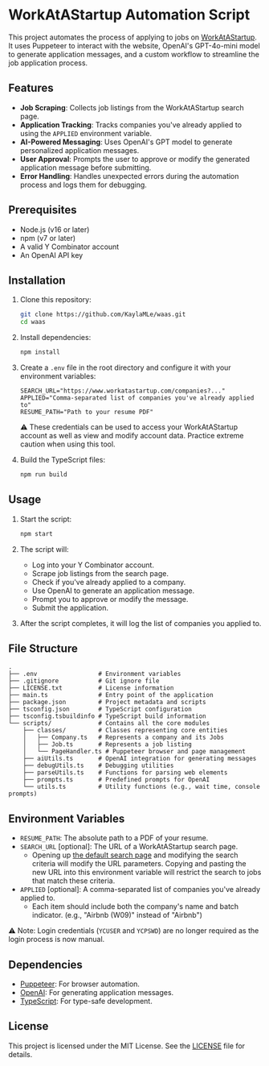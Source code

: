 # WorkAtAStartup Automation Script

This project automates the process of applying to jobs on [WorkAtAStartup](https://www.workatastartup.com). It uses Puppeteer to interact with the website, OpenAI's GPT-4o-mini model to generate application messages, and a custom workflow to streamline the job application process.

## Features

- **Job Scraping**: Collects job listings from the WorkAtAStartup search page.
- **Application Tracking**: Tracks companies you've already applied to using the `APPLIED` environment variable.
- **AI-Powered Messaging**: Uses OpenAI's GPT model to generate personalized application messages.
- **User Approval**: Prompts the user to approve or modify the generated application message before submitting.
- **Error Handling**: Handles unexpected errors during the automation process and logs them for debugging.

## Prerequisites

- Node.js (v16 or later)
- npm (v7 or later)
- A valid Y Combinator account
- An OpenAI API key

## Installation

1. Clone this repository:
   ```bash
   git clone https://github.com/KaylaMLe/waas.git
   cd waas
   ```

2. Install dependencies:
   ```bash
   npm install
   ```

3. Create a `.env` file in the root directory and configure it with your environment variables:
   ```env
   SEARCH_URL="https://www.workatastartup.com/companies?..."
   APPLIED="Comma-separated list of companies you've already applied to"
   RESUME_PATH="Path to your resume PDF"
   ```
	⚠️ These credentials can be used to access your WorkAtAStartup account as well as view and modify account data. Practice extreme caution when using this tool.

4. Build the TypeScript files:
   ```bash
   npm run build
   ```

## Usage

1. Start the script:
   ```bash
   npm start
   ```

2. The script will:
   - Log into your Y Combinator account.
   - Scrape job listings from the search page.
   - Check if you've already applied to a company.
   - Use OpenAI to generate an application message.
   - Prompt you to approve or modify the message.
   - Submit the application.

3. After the script completes, it will log the list of companies you applied to.

## File Structure

```
.
├── .env                 # Environment variables
├── .gitignore           # Git ignore file
├── LICENSE.txt          # License information
├── main.ts              # Entry point of the application
├── package.json         # Project metadata and scripts
├── tsconfig.json        # TypeScript configuration
├── tsconfig.tsbuildinfo # TypeScript build information
└── scripts/             # Contains all the core modules
    ├── classes/         # Classes representing core entities
    │   ├── Company.ts   # Represents a company and its Jobs
    │   ├── Job.ts       # Represents a job listing
    │   └── PageHandler.ts # Puppeteer browser and page management
    ├── aiUtils.ts       # OpenAI integration for generating messages
    ├── debugUtils.ts    # Debugging utilities
    ├── parseUtils.ts    # Functions for parsing web elements
    ├── prompts.ts       # Predefined prompts for OpenAI
    └── utils.ts         # Utility functions (e.g., wait time, console prompts)
```

## Environment Variables

- `RESUME_PATH`: The absolute path to a PDF of your resume.
- `SEARCH_URL` [optional]: The URL of a WorkAtAStartup search page.
  - Opening up [the default search page](https://www.workatastartup.com/companies) and modifying the search criteria will modify the URL parameters. Copying and pasting the new URL into this environment variable will restrict the search to jobs that match these criteria.
- `APPLIED` [optional]: A comma-separated list of companies you've already applied to.
  - Each item should include both the company's name and batch indicator. (e.g., "Airbnb (W09)" instead of "Airbnb")

⚠️ Note: Login credentials (`YCUSER` and `YCPSWD`) are no longer required as the login process is now manual.

## Dependencies

- [Puppeteer](https://github.com/puppeteer/puppeteer): For browser automation.
- [OpenAI](https://github.com/openai/openai-node): For generating application messages.
- [TypeScript](https://www.typescriptlang.org/): For type-safe development.

## License

This project is licensed under the MIT License. See the [LICENSE](LICENSE.txt) file for details.
